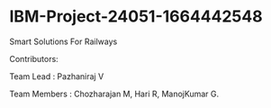 # IBM-Project-24051-1664442548
Smart Solutions For Railways

Contributors:

Team Lead : Pazhaniraj V

Team Members : Chozharajan M, Hari R, ManojKumar G.
